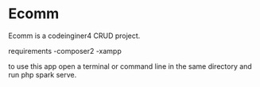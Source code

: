 # Ecomm

Ecomm is a codeinginer4 CRUD project.

requirements
-composer2
-xampp

to use this app open a terminal or command line in the same directory and run php spark serve.
